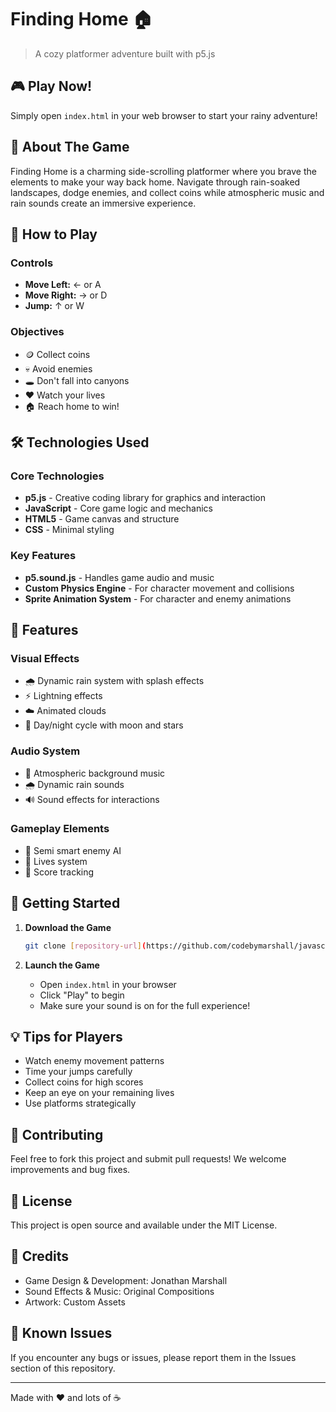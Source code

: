 # Finding Home 🏠

> A cozy platformer adventure built with p5.js

## 🎮 Play Now!

Simply open `index.html` in your web browser to start your rainy adventure!

## 🌟 About The Game

Finding Home is a charming side-scrolling platformer where you brave the elements to make your way back home. Navigate through rain-soaked landscapes, dodge enemies, and collect coins while atmospheric music and rain sounds create an immersive experience.

## 🎯 How to Play

### Controls

- **Move Left:** ← or A
- **Move Right:** → or D
- **Jump:** ↑ or W

### Objectives

- 🪙 Collect coins
- 💀 Avoid enemies
- 🕳️ Don't fall into canyons
- ❤️ Watch your lives
- 🏠 Reach home to win!

## 🛠️ Technologies Used

### Core Technologies

- **p5.js** - Creative coding library for graphics and interaction
- **JavaScript** - Core game logic and mechanics
- **HTML5** - Game canvas and structure
- **CSS** - Minimal styling

### Key Features

- **p5.sound.js** - Handles game audio and music
- **Custom Physics Engine** - For character movement and collisions
- **Sprite Animation System** - For character and enemy animations

## 🎨 Features

### Visual Effects

- 🌧️ Dynamic rain system with splash effects
- ⚡ Lightning effects
- ☁️ Animated clouds
- 🌙 Day/night cycle with moon and stars

### Audio System

- 🎵 Atmospheric background music
- 🌧️ Dynamic rain sounds
- 🔊 Sound effects for interactions

### Gameplay Elements

- 👾 Semi smart enemy AI
- 💝 Lives system
- 🎯 Score tracking

## 🚀 Getting Started

1. **Download the Game**

   ```bash
   git clone [repository-url](https://github.com/codebymarshall/javascript-game.git)
   ```

2. **Launch the Game**
   - Open `index.html` in your browser
   - Click "Play" to begin
   - Make sure your sound is on for the full experience!

## 💡 Tips for Players

- Watch enemy movement patterns
- Time your jumps carefully
- Collect coins for high scores
- Keep an eye on your remaining lives
- Use platforms strategically

## 🤝 Contributing

Feel free to fork this project and submit pull requests! We welcome improvements and bug fixes.

## 📝 License

This project is open source and available under the MIT License.

## 🙏 Credits

- Game Design & Development: Jonathan Marshall
- Sound Effects & Music: Original Compositions
- Artwork: Custom Assets

## 🐛 Known Issues

If you encounter any bugs or issues, please report them in the Issues section of this repository.

---

Made with ❤️ and lots of ☕
